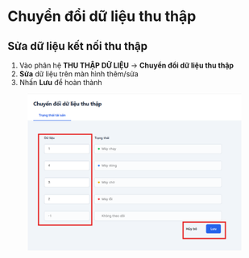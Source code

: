# Chuyển đổi dữ liệu thu thập

## Sửa dữ liệu kết nối thu thập

1. Vào phân hệ **THU THẬP DỮ LIỆU** -> **Chuyển đổi dữ liệu thu thập**
2. &#x20;**Sửa** dữ liệu trên màn hình thêm/sửa&#x20;
3. Nhấn **Lưu** để hoàn thành

<figure><img src="../../.gitbook/assets/image (238).png" alt=""><figcaption></figcaption></figure>
